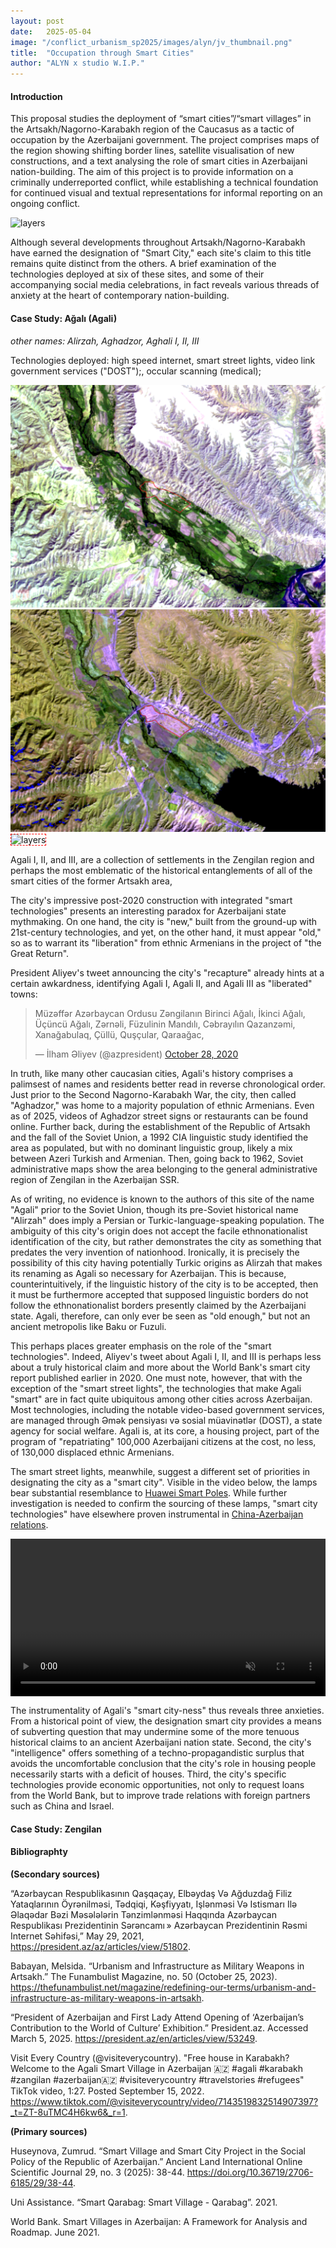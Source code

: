 ```yaml
---
layout: post
date:   2025-05-04
image: "/conflict_urbanism_sp2025/images/alyn/jv_thumbnail.png"
title:  "Occupation through Smart Cities"
author: "ALYN x studio W.I.P."
---
```


#### Introduction

This proposal studies the deployment of “smart cities”/“smart villages” in the Artsakh/Nagorno-Karabakh region of the Caucasus as a tactic of occupation by the Azerbaijani government. The project comprises maps of the region showing shifting border lines, satellite visualisation of new constructions, and a text analysing the role of smart cities in Azerbaijani nation-building. The aim of this project is to provide information on a criminally underreported conflict, while establishing a technical foundation for continued visual and textual representations for informal reporting on an ongoing conflict.  
 
<img src="/conflict_urbanism_sp2025/images/alyn/greenwashing.gif" alt="layers">

Although several developments throughout Artsakh/Nagorno-Karabakh have earned the designation of "Smart City," each site's claim to this title remains quite distinct from the others. A brief examination of the technologies deployed at six of these sites, and some of their accompanying social media celebrations, in fact reveals various threads of anxiety at the heart of contemporary nation-building.  


#### Case Study: Ağalı (Agali)

*other names: Alirzah, Aghadzor, Aghali I, II, III*


Technologies deployed: high speed internet, smart street lights, video link government services ("DOST");, occular scanning (medical);
   
   <div class="juxtapose" style="max-width: 800px; margin: auto;">
    <img 
      src="https://raw.githubusercontent.com/CenterForSpatialResearch/conflict_urbanism_sp2025/master/images/alyn/agali_september2020.png" 
      data-label="October 2020" />
    <img 
      src="https://raw.githubusercontent.com/CenterForSpatialResearch/conflict_urbanism_sp2025/master/images/alyn/agali_march2025_v2.png" 
      data-label="March 2025" />
  </div>

<img src="/conflict_urbanism_sp2025/images/alyn/map_timeline.gif" alt="layers" style="border: 1px dashed red;">

Agali I, II, and III, are a collection of settlements in the Zengilan region and perhaps the most emblematic of the historical entanglements of all of the smart cities of the former Artsakh area,  

The city's impressive post-2020 construction with integrated "smart technologies" presents an interesting paradox for Azerbaijani state mythmaking. On one hand, the city is "new," built from the ground-up with 21st-century technologies, and yet, on the other hand, it must appear "old," so as to warrant its "liberation" from ethnic Armenians in the project of "the Great Return".  

President Aliyev's tweet announcing the city's "recapture" already hints at a certain awkardness, identifying Agali I, Agali II, and Agali III as "liberated" towns:  
<blockquote class="twitter-tweet"><p lang="tr" dir="ltr">Müzəffər Azərbaycan Ordusu Zəngilanın Birinci Ağalı, İkinci Ağalı, Üçüncü Ağalı, Zərnəli, Füzulinin Mandılı, Cəbrayılın Qazanzəmi, Xanağabulaq, Çüllü, Quşçular, Qaraağac,</p>&mdash; İlham Əliyev (@azpresident) <a href="https://twitter.com/azpresident/status/1321429548538449920?ref_src=twsrc%5Etfw">October 28, 2020</a></blockquote> <script async src="https://platform.twitter.com/widgets.js" charset="utf-8"></script>

In truth, like many other caucasian cities, Agali's history comprises a palimsest of names and residents better read in reverse chronological order. Just prior to the Second Nagorno-Karabakh War, the city, then called "Aghadzor," was home to a majority population of ethnic Armenians. Even as of 2025, videos of Aghadzor street signs or restaurants can be found online. Further back, during the establishment of the Republic of Artsakh and the fall of the Soviet Union, a 1992 CIA linguistic study identified the area as populated, but with no dominant linguistic group, likely a mix between Azeri Turkish and Armenian. Then, going back to 1962, Soviet administrative maps show the area belonging to the general administrative region of Zengilan in the Azerbaijan SSR.  

As of writing, no evidence is known to the authors of this site of the name "Agali" prior to the Soviet Union, though its pre-Soviet historical name "Alirzah" does imply a Persian or Turkic-language-speaking population. The ambiguity of this city's origin does not accept the facile ethnonationalist identification of the city, but rather demonstrates the city as something that predates the very invention of nationhood. Ironically, it is precisely the possibility of this city having potentially Turkic origins as Alirzah that makes its renaming as Agali so necessary for Azerbaijan. This is because, counterintuitively, if the linguistic history of the city is to be accepted, then it must be furthermore accepted that supposed linguistic borders do not follow the ethnonationalist borders presently claimed by the Azerbaijani state. Agali, therefore, can only ever be seen as "old enough," but not an ancient metropolis like Baku or Fuzuli.  

This perhaps places greater emphasis on the role of the "smart technologies". Indeed, Aliyev's tweet about Agali I, II, and III is perhaps less about a truly historical claim and more about the World Bank's smart city report published earlier in 2020. One must note, however, that with the exception of the "smart street lights", the technologies that make Agali "smart" are in fact quite ubiquitous among other cities across Azerbaijan. Most technologies, including the notable video-based government services, are managed through Əmək pensiyası və sosial müavinətlər (DOST), a state agency for social welfare. Agali is, at its core, a housing project, part of the program of "repatriating" 100,000 Azerbaijani citizens at the cost, no less, of 130,000 displaced ethnic Armenians.  

The smart street lights, meanwhile, suggest a different set of priorities in designating the city as a "smart city". Visible in the video below, the lamps bear substantial resemblance to <a href="https://bbs.huaweicloud.com/blogs/394072">Huawei Smart Poles</a>. While further investigation is needed to confirm the sourcing of these lamps, "smart city technologies" have elsewhere proven instrumental in <a href="https://link.springer.com/chapter/10.1007/978-981-99-7512-9_21developing"> China-Azerbaijan relations</a>.  

<video style = "width:100%; height:auto; vertical-align:middle; display: block; margin: 0 auto" controls autoplay loop muted> 
  <source src="/conflict_urbanism_sp2025/blob/master/images/alyn/Ağalıda ilk axşam gəzintisi 1080.mp4" type="video/mp4">
</video>
<p></p>

The instrumentality of Agali's "smart city-ness" thus reveals three anxieties. From a historical point of view, the designation smart city provides a means of subverting question that may undermine some of the more tenuous historical claims to an ancient Azerbaijani nation state. Second, the city's "intelligence" offers something of a techno-propagandistic surplus that avoids the uncomfortable conclusion that the city's role in housing people necessarily starts with a deficit of houses. Third, the city's specific technologies provide economic opportunities, not only to request loans from the World Bank, but to improve trade relations with foreign partners such as China and Israel.  


#### Case Study: Zengilan
 

#### Bibliographty
 

**(Secondary sources)** 
 

“Azərbaycan Respublikasının Qaşqaçay, Elbəydaş Və Ağduzdağ Filiz Yataqlarının Öyrənilməsi, Tədqiqi, Kəşfiyyatı, Işlənməsi Və Istismarı Ilə Əlaqədar Bəzi Məsələlərin Tənzimlənməsi Haqqında  Azərbaycan Respublikası Prezidentinin  Sərəncamı » Azərbaycan Prezidentinin Rəsmi Internet Səhifəsi,” May 29, 2021, https://president.az/az/articles/view/51802.  

Babayan, Melsida. “Urbanism and Infrastructure as Military Weapons in Artsakh.” The Funambulist Magazine, no. 50 (October 25, 2023). https://thefunambulist.net/magazine/redefining-our-terms/urbanism-and-infrastructure-as-military-weapons-in-artsakh.  

“President of Azerbaijan and First Lady Attend Opening of ‘Azerbaijan’s Contribution to the World of Culture’ Exhibition.” President.az. Accessed March 5, 2025. https://president.az/en/articles/view/53249.  

Visit Every Country (@visiteverycountry). "Free house in Karabakh? Welcome to the Agali Smart Village in Azerbaijan 🇦🇿 #agali #karabakh #zangilan #azerbaijan🇦🇿 #visiteverycountry #travelstories #refugees" TikTok video, 1:27. Posted September 15, 2022. https://www.tiktok.com/@visiteverycountry/video/7143519832514907397?_t=ZT-8uTMC4H6kw6&_r=1.  


**(Primary sources)** 
 
Huseynova, Zumrud. “Smart Village and Smart City Project in the Social Policy of the Republic of Azerbaijan.” Ancient Land International Online Scientific Journal 29, no. 3 (2025): 38-44. https://doi.org/10.36719/2706-6185/29/38-44.  

Uni Assistance. “Smart Qarabag: Smart Village - Qarabag”. 2021.  

World Bank. Smart Villages in Azerbaijan: A Framework for Analysis and Roadmap. June 2021.  

<script src="https://cdn.knightlab.com/libs/juxtapose/latest/js/juxtapose.min.js" alt="layers">></script>
